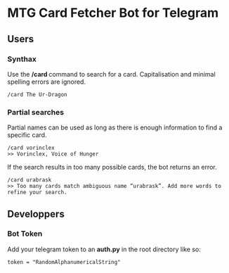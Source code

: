 # MTG Card Fetcher Bot for Telegram
## Users
### Synthax
Use the **/card <name of card>** command to search for a card. Capitalisation and minimal spelling errors are ignored.

```
/card The Ur-Dragon
```

### Partial searches
Partial names can be used as long as there is enough information to find a specific card.

```
/card vorinclex
>> Vorinclex, Voice of Hunger
```

If the search results in too many possible cards, the bot returns an error.

```
/card urabrask
>> Too many cards match ambiguous name “urabrask”. Add more words to refine your search.
```

## Developpers
### Bot Token
Add your telegram token to an **auth.py** in the root directory like so:
```
token = "RandomAlphanumericalString"
```